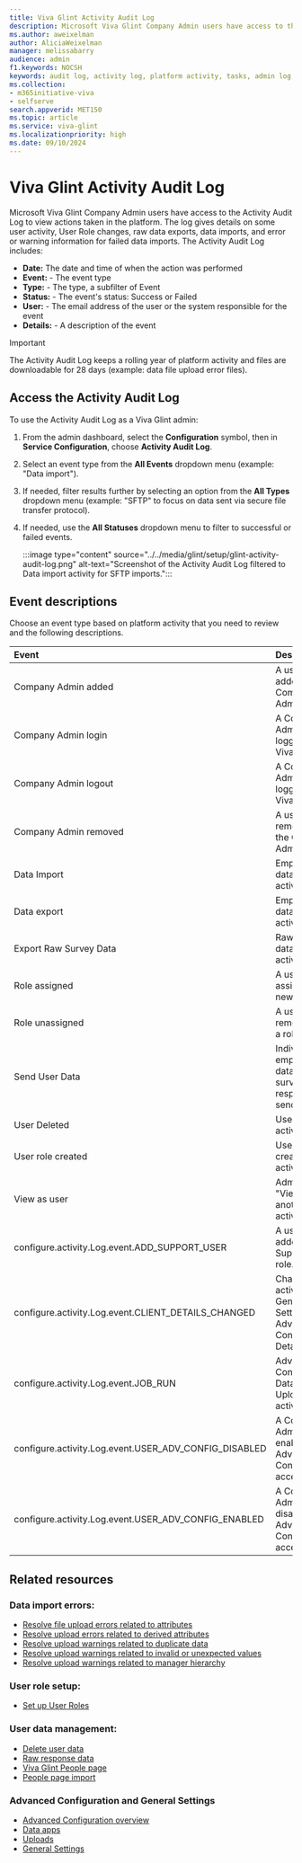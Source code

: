 ```yaml
---
title: Viva Glint Activity Audit Log
description: Microsoft Viva Glint Company Admin users have access to the Activity Audit Log to view actions taken in the platform.
ms.author: aweixelman
author: AliciaWeixelman
manager: melissabarry
audience: admin
f1.keywords: NOCSH
keywords: audit log, activity log, platform activity, tasks, admin log, activity audit log
ms.collection:  
- m365initiative-viva
- selfserve 
search.appverid: MET150 
ms.topic: article
ms.service: viva-glint
ms.localizationpriority: high
ms.date: 09/10/2024
---
```


# Viva Glint Activity Audit Log

Microsoft Viva Glint Company Admin users have access to the Activity Audit Log to view actions taken in the platform. The log gives details on some user activity, User Role changes, raw data exports, data imports, and error or warning information for failed data imports. The Activity Audit Log includes:

- **Date:** The date and time of when the action was performed
- **Event:** - The event type
- **Type:** - The type, a subfilter of Event
- **Status:** - The event's status: Success or Failed
- **User:** - The email address of the user or the system responsible for the event
- **Details:** - A description of the event

> [!IMPORTANT]
> The Activity Audit Log keeps a rolling year of platform activity and files are downloadable for 28 days (example: data file upload error files).

## Access the Activity Audit Log

To use the Activity Audit Log as a Viva Glint admin:

1. From the admin dashboard, select the **Configuration** symbol, then in **Service Configuration**, choose **Activity Audit Log**.
2. Select an event type from the **All Events** dropdown menu (example: "Data import").
3. If needed, filter results further by selecting an option from the **All Types** dropdown menu (example: "SFTP" to focus on data sent via secure file transfer protocol).
4. If needed, use the **All Statuses** dropdown menu to filter to successful or failed events.
   
   :::image type="content" source="../../media/glint/setup/glint-activity-audit-log.png" alt-text="Screenshot of the Activity Audit Log filtered to Data import activity for SFTP imports.":::

## Event descriptions

Choose an event type based on platform activity that you need to review and the following descriptions.

| Event  | Description  |
|:----------|:-----------|
| Company Admin added | A user was added to the Company Admin role. |
| Company Admin login | A Company Admin user logged into Viva Glint. |
| Company Admin logout | A Company Admin user logged out of Viva Glint. |
| Company Admin removed | A user was removed from the Company Admin role. |
| Data Import | Employee data import activity. |
| Data export | Employee data export activity. |
| Export Raw Survey Data | Raw response data export activity. |
| Role assigned | A user is assigned to a new role. |
| Role unassigned | A user is removed from a role. |
| Send User Data | Individual employee data and raw survey responses send activity. |
| User Deleted | User deletion activity. |
| User role created | User Role creation activity. |
| View as user | Admins' "View As" another user activity. |
| configure.activity.Log.event.ADD_SUPPORT_USER | A user was added to the Support User role. |
| configure.activity.Log.event.CLIENT_DETAILS_CHANGED | Change activity in General Settings or Advanced Configuration: Details. |
| configure.activity.Log.event.JOB_RUN | Advanced Configuration Data app and Upload activity. |
| configure.activity.Log.event.USER_ADV_CONFIG_DISABLED | A Company Admin user enabled Advanced Configuration access. |
| configure.activity.Log.event.USER_ADV_CONFIG_ENABLED | A Company Admin user disabled Advanced Configuration access. |

## Related resources

### Data import errors:

- [Resolve file upload errors related to attributes](/viva/troubleshoot/glint/data-file-upload/fix-upload-attributes-errors?toc=%2Fviva%2Fglint%2Ftoc.json&bc=%2Fviva%2Fbreadcrumb%2Ftoc.json)
- [Resolve upload errors related to derived attributes](/viva/troubleshoot/glint/data-file-upload/fix-upload-derivation-errors?toc=%2Fviva%2Fglint%2Ftoc.json&bc=%2Fviva%2Fbreadcrumb%2Ftoc.json)
- [Resolve upload warnings related to duplicate data](/viva/troubleshoot/glint/data-file-upload/fix-upload-duplicate-data-warnings?toc=%2Fviva%2Fglint%2Ftoc.json&bc=%2Fviva%2Fbreadcrumb%2Ftoc.json)
- [Resolve upload warnings related to invalid or unexpected values](/viva/troubleshoot/glint/data-file-upload/fix-upload-invalid-unexpected-values-warnings?toc=%2Fviva%2Fglint%2Ftoc.json&bc=%2Fviva%2Fbreadcrumb%2Ftoc.json)
- [Resolve upload warnings related to manager hierarchy](/viva/troubleshoot/glint/data-file-upload/fix-upload-manager-hierarchy-warnings?toc=%2Fviva%2Fglint%2Ftoc.json&bc=%2Fviva%2Fbreadcrumb%2Ftoc.json)

### User role setup:

- [Set up User Roles](/viva/glint/setup/set-up-user-roles)

### User data management:

- [Delete user data](/viva/glint/setup/delete-user-data)
- [Raw response data](/viva/glint/setup/employee-raw-data-export)
- [Viva Glint People page](/viva/glint/setup/people-page)
- [People page import](/viva/glint/setup/upload-employee-attributes)

### Advanced Configuration and General Settings

- [Advanced Configuration overview](/viva/glint/setup/understand-advanced-configuration)
- [Data apps](/viva/glint/setup/glint-data-apps)
- [Uploads](/viva/glint/setup/advanced-config-uploads)
- [General Settings](/viva/glint/setup/manage-general-settings)
